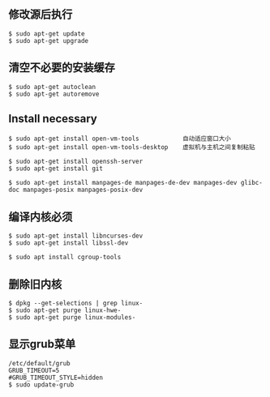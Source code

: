 ## 修改源后执行
    $ sudo apt-get update
    $ sudo apt-get upgrade

## 清空不必要的安装缓存
    $ sudo apt-get autoclean
    $ sudo apt-get autoremove

## Install necessary
    $ sudo apt-get install open-vm-tools            自动适应窗口大小
    $ sudo apt-get install open-vm-tools-desktop    虚拟机与主机之间复制粘贴

    $ sudo apt-get install openssh-server
    $ sudo apt-get install git    

    $ sudo apt-get install manpages-de manpages-de-dev manpages-dev glibc-doc manpages-posix manpages-posix-dev

## 编译内核必须
    $ sudo apt-get install libncurses-dev
    $ sudo apt-get install libssl-dev

    $ sudo apt install cgroup-tools

## 删除旧内核
    $ dpkg --get-selections | grep linux-
    $ sudo apt-get purge linux-hwe-
    $ sudo apt-get purge linux-modules-

## 显示grub菜单
    /etc/default/grub
    GRUB_TIMEOUT=5
    #GRUB_TIMEOUT_STYLE=hidden
    $ sudo update-grub
